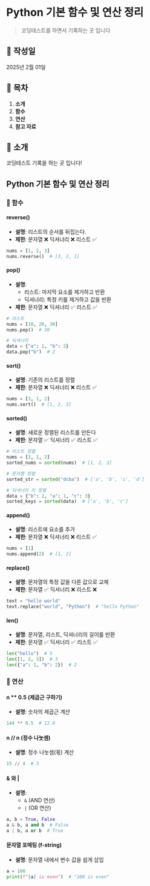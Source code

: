 # Python 기본 함수 및 연산 정리

> 코딩테스트를 하면서 기록하는 곳 입니다

## 📅 작성일
2025년 2월 01일


## 📌 목차
1. **소개**
2. **함수**
3. **연산**
7. **참고 자료**


## 📝 소개
코딩테스트 기록을 하는 곳 입니다!


## Python 기본 함수 및 연산 정리

### 📌 함수
#### reverse()
- **설명**: 리스트의 순서를 뒤집는다.
- **제한**: 문자열 ❌ 딕셔너리 ❌ 리스트 ✅

```python
nums = [1, 2, 3]
nums.reverse()  # [3, 2, 1]
```

#### pop()
- **설명**:
  - 리스트: 마지막 요소를 제거하고 반환
  - 딕셔너리: 특정 키를 제거하고 값을 반환
- **제한**: 문자열 ❌ 딕셔너리 ✅ 리스트 ✅

```python
# 리스트
nums = [10, 20, 30]
nums.pop()  # 30

# 딕셔너리
data = {"a": 1, "b": 2}
data.pop("b")  # 2
```

#### sort()
- **설명**: 기존의 리스트를 정렬
- **제한**: 문자열 ❌ 딕셔너리 ❌ 리스트 ✅

```python
nums = [3, 1, 2]
nums.sort()  # [1, 2, 3]
```

#### sorted()
- **설명**: 새로운 정렬된 리스트를 만든다
- **제한**: 문자열 ✅ 딕셔너리 ✅ 리스트 ✅

```python
# 리스트 정렬
nums = [3, 1, 2]
sorted_nums = sorted(nums)  # [1, 2, 3]

# 문자열 정렬
sorted_str = sorted("dcba")  # ['a', 'b', 'c', 'd']

# 딕셔너리 키 정렬
data = {"b": 2, "a": 1, "c": 3}
sorted_keys = sorted(data)  # ['a', 'b', 'c']
```

#### append()
- **설명**: 리스트에 요소를 추가
- **제한**: 문자열 ❌ 딕셔너리 ❌ 리스트 ✅

```python
nums = [1]
nums.append(2)  # [1, 2]
```

#### replace()
- **설명**: 문자열의 특정 값을 다른 값으로 교체
- **제한**: 문자열 ✅ 딕셔너리 ❌ 리스트 ❌

```python
text = "hello world"
text.replace("world", "Python")  # "hello Python"
```

#### len()
- **설명**: 문자열, 리스트, 딕셔너리의 길이를 반환
- **제한**: 문자열 ✅ 딕셔너리 ✅ 리스트 ✅

```python
len("hello")  # 5
len([1, 2, 3])  # 3
len({"a": 1, "b": 2})  # 2
```

### 📌 연산
#### n ** 0.5 (제곱근 구하기)
- **설명**: 숫자의 제곱근 계산

```python
144 ** 0.5  # 12.0
```

#### n // n (정수 나눗셈)
- **설명**: 정수 나눗셈(몫) 계산

```python
15 // 4  # 3
```

#### & 와 |
- **설명**:
  - `&` (AND 연산)
  - `|` (OR 연산)

```python
a, b = True, False
a & b, a and b  # False
a | b, a or b  # True
```

#### 문자열 포매팅 (f-string)
- **설명**: 문자열 내에서 변수 값을 쉽게 삽입

```python
a = 100
print(f"{a} is even")  # "100 is even"
```
